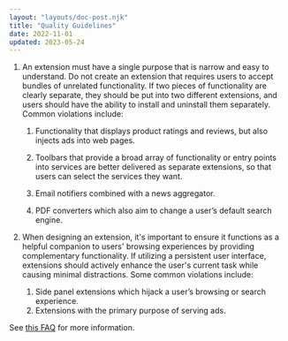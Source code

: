 ```yaml
---
layout: "layouts/doc-post.njk"
title: "Quality Guidelines"
date: 2022-11-01
updated: 2023-05-24
---
```


1. An extension must have a single purpose that is narrow and easy to understand. Do not create an extension that requires users to accept bundles of unrelated functionality. If two pieces of functionality are clearly separate, they should be put into two different extensions, and users should have the ability to install and uninstall them separately. Common violations include:

    1. Functionality that displays product ratings and reviews, but also injects ads into web pages.

    1. Toolbars that provide a broad array of functionality or entry points into services are better delivered as separate extensions, so that users can select the services they want.

    1. Email notifiers combined with a news aggregator.

    1. PDF converters which also aim to change a user’s default search engine.

2. When designing an extension, it's important to ensure it functions as a helpful companion to users' browsing experiences by providing complementary functionality. If utilizing a persistent user interface, extensions should actively enhance the user's current task while causing minimal distractions. Some common violations include:
    1. Side panel extensions which hijack a user’s browsing or search experience. 
    1. Extensions with the primary purpose of serving ads.


See [this FAQ][faq] for more information.

[faq]: /docs/extensions/mv2/single_purpose/
